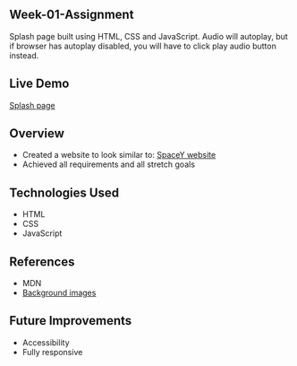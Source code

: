 ## Week-01-Assignment

Splash page built using HTML, CSS and JavaScript.
Audio will autoplay, but if browser has autoplay disabled, you will have to click play audio button instead.

## Live Demo

[Splash page](https://david-nakeeran.github.io/week-01-assignment/)

## Overview

- Created a website to look similar to: [SpaceY website](https://spacey-kappa.vercel.app/)
- Achieved all requirements and all stretch goals

## Technologies Used

- HTML
- CSS
- JavaScript

## References

- MDN
- [Background images](https://cloudinary.com/guides/front-end-development/6-ways-to-stretch-a-background-image-with-css)

## Future Improvements

- Accessibility
- Fully responsive
